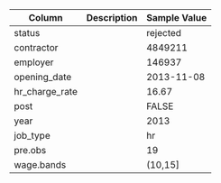 | Column | Description | Sample Value |
|-----|-------|--------|
| status |  | rejected |
| contractor |  | 4849211 |
| employer |  | 146937 |
| opening_date |  | 2013-11-08 |
| hr_charge_rate |  | 16.67 |
| post |  | FALSE |
| year |  | 2013 |
| job_type |  | hr |
| pre.obs |  | 19 |
| wage.bands |  | (10,15] |
